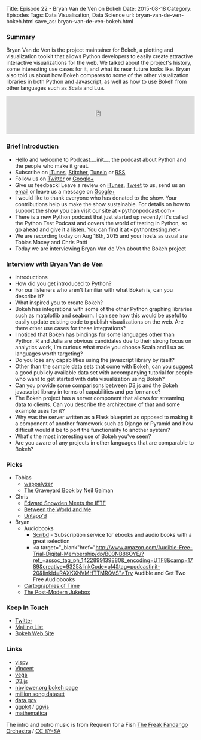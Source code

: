 Title: Episode 22 - Bryan Van de Ven on Bokeh
Date: 2015-08-18
Category: Episodes
Tags: Data Visualisation, Data Science
url: bryan-van-de-ven-bokeh.html
save_as: bryan-van-de-ven-bokeh.html

### Summary
Bryan Van de Ven is the project maintainer for Bokeh, a plotting and visualization toolkit that allows Python developers to easily create attractive interactive visualizations for the web. We talked about the project's history, some interesting use cases for it, and what its near future looks like. Bryan also told us about how Bokeh compares to some of the other visualization libraries in both Python and Javascript, as well as how to use Bokeh from other languages such as Scala and Lua.

<iframe id="audio_iframe" src="http://www.podbean.com/media/player/xq2pv-588dba?from=wp&skin=103&postId=5803450&download=1&share=1&fonts=Helvetica&auto=0" height="100" width="100%" frameborder="0" scrolling="no" data-name="pb-iframe-player"></iframe>

### Brief Introduction
- Hello and welcome to Podcast.\_\_init\_\_, the podcast about Python and the people who make it great.
- Subscribe on [iTunes](https://itunes.apple.com/us/podcast/podcast.-init/id981834425?mt=2&uo=6&at=&ct=), [Stitcher](http://www.stitcher.com/s?fid=64838&refid=stpr), [TuneIn](http://tunein.com/embed/follow/p726240/#) or [RSS](http://podcastinit.podbean.com/feed/)
- Follow us on [Twitter](https://twitter.com/Podcast__init__) or [Google+](https://plus.google.com/+Podcastinit-the-python-podcast)
- Give us feedback! Leave a review on [iTunes](https://itunes.apple.com/us/podcast/podcast.-init/id981834425?mt=2&uo=6&at=&ct=), [Tweet](https://twitter.com/Podcast__init__) to us, send us an [email](mailto:hosts@podcastinit.com) or leave us a message on [Google+](https://plus.google.com/+Podcastinit-the-python-podcast)
- I would like to thank everyone who has donated to the show. Your contributions help us make the show sustainable. For details on how to support the show you can visit our site at <pythonpodcast.com>
- There is a new Python podcast that just started up recently! It's called the Python Test Podcast and covers the world of testing in Python, so go ahead and give it a listen. You can find it at <pythontesting.net>
- We are recording today on Aug 18th, 2015 and your hosts as usual are Tobias Macey and Chris Patti
- Today we are interviewing Bryan Van de Ven about the Bokeh project

### Interview with Bryan Van de Ven
- Introductions
- How did you get introduced to Python?
- For our listeners who aren't familiar with what Bokeh is, can you describe it?
- What inspired you to create Bokeh?
- Bokeh has integrations with some of the other Python graphing libraries such as matplotlib and seaborn. I can see how this would be useful to easily update existing code to publish visualizations on the web. Are there other use cases for these integrations?
- I noticed that Bokeh has bindings for some languages other than Python. R and Julia are obvious candidates due to their strong focus on analytics work, I'm curious what made you choose Scala and Lua as languages worth targeting?
- Do you lose any capabilities using the javascript library by itself?
- Other than the sample data sets that come with Bokeh, can you suggest a good publicly available data set with accompanying tutorial for people who want to get started with data visualization using Bokeh?
- Can you provide some comparisons between D3.js and the Bokeh javascript library in terms of capabilities and performance?
- The Bokeh project has a server component that allows for streaming data to clients. Can you describe the architecture of that and some example uses for it?
- Why was the server written as a Flask blueprint as opposed to making it a component of another framework such as Django or Pyramid and how difficult would it be to port the functionality to another system?
- What's the most interesting use of Bokeh you've seen?
- Are you aware of any projects in other languages that are comparable to Bokeh?

### Picks
- Tobias
    - [wappalyzer](https://wappalyzer.com/)
    - [The Graveyard Book](http://amzn.to/1TT6fi4) by Neil Gaiman
- Chris
    - [Edward Snowden Meets the IETF](https://gist.github.com/mnot/382aca0b23b6bf082116)
    - [Between the World and Me](http://amzn.to/1VKSYLs)
    - [Untapp'd](https://untappd.com/home)
- Bryan
    - Audiobooks
        - [Scribd](https://www.scribd.com/g/4ko3os) - Subscription service for ebooks and audio books with a great selection
        - <a target="_blank"href="http://www.amazon.com/Audible-Free-Trial-Digital-Membership/dp/B00NB86OYE/?ref_=assoc_tag_ph_1422899139880&_encoding=UTF8&camp=1789&creative=9325&linkCode=pf4&tag=podcastinit-20&linkId=RAXKXNVMHTTMRQVS">Try Audible and Get Two Free Audiobooks</a><img src="http://ir-na.amazon-adsystem.com/e/ir?t=podcastinit-20&l=pf4&o=1" width="1" height="1" border="0" alt="" style="border:none !important; margin:0px !important;" />
    - [Cartographies of Time](http://amzn.to/1MxHLun)
    - [The Post-Modern Jukebox](http://postmodernjukebox.com/)

### Keep In Touch
- [Twitter](https://twitter.com/bokehplots)
- [Mailing List](https://groups.google.com/a/continuum.io/forum/#!forum/bokeh)
- [Bokeh Web Site](http://bokeh.pydata.org)

### Links
- [vispy](https://github.com/vispy)
- [Vincent](https://github.com/wrobstory/vincent)
- [vega](https://trifacta.github.io/vega/)
- [D3.js](http://d3js.org/)
- [nbviewer.org bokeh page](http://nbviewer.ipython.org/github/bokeh/bokeh-notebooks/blob/master/index.ipynb)
- [million song dataset](http://labrosa.ee.columbia.edu/millionsong/)
- [data.gov](http://data.gov)
- [ggplot](http://ggplot.yhathq.com/) / [ggvis](http://ggvis.rstudio.com/)
- [mathematica](http://www.wolfram.com/mathematica/)

The intro and outro music is from Requiem for a Fish [The Freak Fandango Orchestra](http://freemusicarchive.org/music/The_Freak_Fandango_Orchestra/)  / [CC BY-SA](http://creativecommons.org/licenses/by-sa/3.0/)
